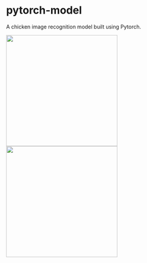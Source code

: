 # pytorch-model
A chicken image recognition model built using Pytorch.

<img src="https://github.com/user-attachments/assets/e2bae4a3-b6a6-448b-bb86-4bd6f19cb786" width="300" height="300">
<img src="https://github.com/user-attachments/assets/82ca639d-0119-47b1-810f-5e28c567fe90" width="300" height="300">
